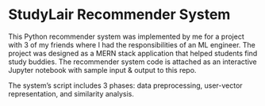 # StudyLair Recommender System

This Python recommender system was implemented by me for a project with 3 of my friends where I had the responsibilities of an ML engineer. The project was designed as a MERN stack application that helped students find study buddies.
The recommender system code is attached as an interactive Jupyter notebook with sample input & output to this repo.

The system’s script includes 3 phases: data preprocessing, user-vector representation, and similarity analysis.
